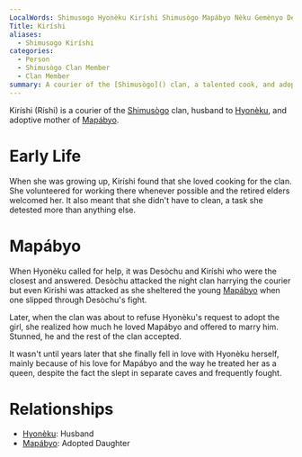 ```yaml
---
LocalWords: Shimusogo Hyonèku Kiríshi Shimusògo Mapábyo Nèku Gemènyo Desòchu Desòchu's Rutejìmo Mikáryo Tsubàyo Ríshi Hyonèku's
Title: Kiríshi
aliases:
  - Shimusogo Kiríshi
categories:
  - Person
  - Shimusògo Clan Member
  - Clan Member
summary: A courier of the [Shimusògo]() clan, a talented cook, and adoptive mother of [Mapábyo]().
---
```


Kiríshi (Ríshi) is a courier of the [Shimusògo]() clan, husband to [Hyonèku](), and adoptive mother of [Mapábyo]().

# Early Life

When she was growing up, Kiríshi found that she loved cooking for the clan. She volunteered for working there whenever possible and the retired elders welcomed her. It also meant that she didn't have to clean, a task she detested more than anything else.

# Mapábyo

When Hyonèku called for help, it was Desòchu and Kiríshi who were the closest and answered. Desòchu attacked the night clan harrying the courier but even Kiríshi was attacked as she sheltered the young [Mapábyo]() when one slipped through Desòchu's fight.

Later, when the clan was about to refuse Hyonèku's request to adopt the girl, she realized how much he loved Mapábyo and offered to marry him. Stunned, he and the rest of the clan accepted.

It wasn't until years later that she finally fell in love with Hyonèku herself, mainly because of his love for Mapábyo and the way he treated her as a queen, despite the fact the slept in separate caves and frequently fought.

# Relationships

* [Hyonèku](): Husband
* [Mapábyo](): Adopted Daughter
